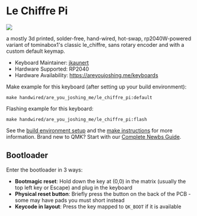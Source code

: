 # Le Chiffre Pi

![](https://github.com/user-attachments/assets/731698ac-7ee9-4b36-b083-c3377b2a5480)

a mostly 3d printed, solder-free, hand-wired, hot-swap, rp2040W-powered variant of tominabox1's classic le_chiffre, sans rotary encoder and with a custom default keymap.

* Keyboard Maintainer: [jkaunert](https://github.com/jkaunert)
* Hardware Supported: RP2040
* Hardware Availability: <https://areyoujoshing.me/keyboards>

Make example for this keyboard (after setting up your build environment):

    make handwired/are_you_joshing_me/le_chiffre_pi:default

Flashing example for this keyboard:

    make handwired/are_you_joshing_me/le_chiffre_pi:flash

See the [build environment setup](https://docs.qmk.fm/#/getting_started_build_tools) and the [make instructions](https://docs.qmk.fm/#/getting_started_make_guide) for more information. Brand new to QMK? Start with our [Complete Newbs Guide](https://docs.qmk.fm/#/newbs).

## Bootloader

Enter the bootloader in 3 ways:

* **Bootmagic reset**: Hold down the key at (0,0) in the matrix (usually the top left key or Escape) and plug in the keyboard
* **Physical reset button**: Briefly press the button on the back of the PCB - some may have pads you must short instead
* **Keycode in layout**: Press the key mapped to `QK_BOOT` if it is available
